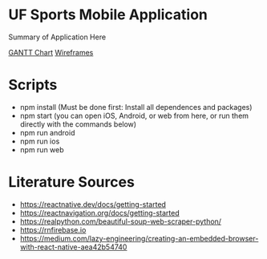 # UF Sports Mobile Application

Summary of Application Here

[GANTT Chart](https://imgur.com/a/LfFAYWd)
[Wireframes](https://www.figma.com/file/wMaIYHPwVrpYJMHmyRnN35/UF-Sports)

# Scripts
- npm install (Must be done first: Install all dependences and packages)
- npm start (you can open iOS, Android, or web from here, or run them directly with the commands below)
- npm run android
- npm run ios
- npm run web

# Literature Sources
- https://reactnative.dev/docs/getting-started
- https://reactnavigation.org/docs/getting-started
- https://realpython.com/beautiful-soup-web-scraper-python/
- https://rnfirebase.io
- https://medium.com/lazy-engineering/creating-an-embedded-browser-with-react-native-aea42b54740

